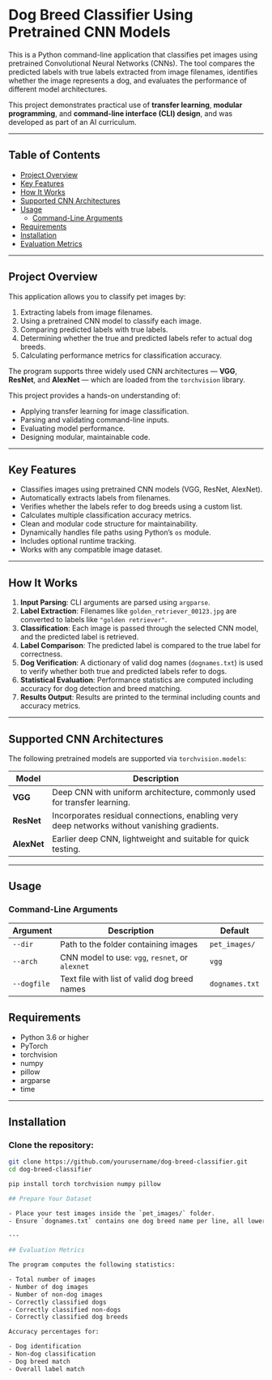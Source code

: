 # Dog Breed Classifier Using Pretrained CNN Models

This is a Python command-line application that classifies pet images using pretrained Convolutional Neural Networks (CNNs). The tool compares the predicted labels with true labels extracted from image filenames, identifies whether the image represents a dog, and evaluates the performance of different model architectures.

This project demonstrates practical use of **transfer learning**, **modular programming**, and **command-line interface (CLI) design**, and was developed as part of an AI curriculum.

---

## Table of Contents

- [Project Overview](#project-overview)  
- [Key Features](#key-features)  
- [How It Works](#how-it-works)  
- [Supported CNN Architectures](#supported-cnn-architectures)  
- [Usage](#usage)  
  - [Command-Line Arguments](#command-line-arguments)  
- [Requirements](#requirements)  
- [Installation](#installation) 
- [Evaluation Metrics](#evaluation-metrics)  

---

## Project Overview

This application allows you to classify pet images by:

1. Extracting labels from image filenames.
2. Using a pretrained CNN model to classify each image.
3. Comparing predicted labels with true labels.
4. Determining whether the true and predicted labels refer to actual dog breeds.
5. Calculating performance metrics for classification accuracy.

The program supports three widely used CNN architectures — **VGG**, **ResNet**, and **AlexNet** — which are loaded from the `torchvision` library.

This project provides a hands-on understanding of:

- Applying transfer learning for image classification.
- Parsing and validating command-line inputs.
- Evaluating model performance.
- Designing modular, maintainable code.

---

## Key Features

- Classifies images using pretrained CNN models (VGG, ResNet, AlexNet).
- Automatically extracts labels from filenames.
- Verifies whether the labels refer to dog breeds using a custom list.
- Calculates multiple classification accuracy metrics.
- Clean and modular code structure for maintainability.
- Dynamically handles file paths using Python’s `os` module.
- Includes optional runtime tracking.
- Works with any compatible image dataset.

---

## How It Works

1. **Input Parsing**: CLI arguments are parsed using `argparse`.
2. **Label Extraction**: Filenames like `golden_retriever_00123.jpg` are converted to labels like `"golden retriever"`.
3. **Classification**: Each image is passed through the selected CNN model, and the predicted label is retrieved.
4. **Label Comparison**: The predicted label is compared to the true label for correctness.
5. **Dog Verification**: A dictionary of valid dog names (`dognames.txt`) is used to verify whether both true and predicted labels refer to dogs.
6. **Statistical Evaluation**: Performance statistics are computed including accuracy for dog detection and breed matching.
7. **Results Output**: Results are printed to the terminal including counts and accuracy metrics.

---

## Supported CNN Architectures

The following pretrained models are supported via `torchvision.models`:

| Model    | Description |
|----------|-------------|
| **VGG**     | Deep CNN with uniform architecture, commonly used for transfer learning. |
| **ResNet**  | Incorporates residual connections, enabling very deep networks without vanishing gradients. |
| **AlexNet** | Earlier deep CNN, lightweight and suitable for quick testing. |

---

## Usage

### Command-Line Arguments

| Argument       | Description                                      | Default         |
|----------------|--------------------------------------------------|-----------------|
| `--dir`        | Path to the folder containing images             | `pet_images/`   |
| `--arch`       | CNN model to use: `vgg`, `resnet`, or `alexnet`  | `vgg`           |
| `--dogfile`    | Text file with list of valid dog breed names     | `dognames.txt`  |

## Requirements

- Python 3.6 or higher  
- PyTorch  
- torchvision  
- numpy  
- pillow  
- argparse  
- time  

---

## Installation

### Clone the repository:

```bash
git clone https://github.com/yourusername/dog-breed-classifier.git
cd dog-breed-classifier

pip install torch torchvision numpy pillow

## Prepare Your Dataset

- Place your test images inside the `pet_images/` folder.
- Ensure `dognames.txt` contains one dog breed name per line, all lowercase.

---

## Evaluation Metrics

The program computes the following statistics:

- Total number of images
- Number of dog images
- Number of non-dog images
- Correctly classified dogs
- Correctly classified non-dogs
- Correctly classified dog breeds

Accuracy percentages for:

- Dog identification
- Non-dog classification
- Dog breed match
- Overall label match


